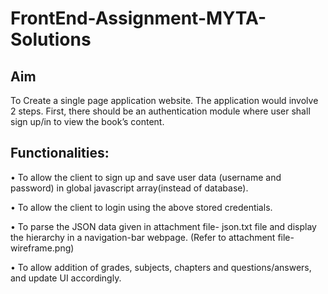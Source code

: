 # FrontEnd-Assignment-MYTA-Solutions

## Aim
To Create a single page application website. The application would involve 2 steps. First, there should be an authentication module where user shall sign up/in to view the book’s content.

## Functionalities:
• To allow the client to sign up and save user data (username and password) in global javascript array(instead of database).

• To allow the client to login using the above stored credentials.

• To parse the JSON data given in attachment file- json.txt file and display the hierarchy in a navigation-bar webpage. (Refer to attachment file- wireframe.png)

• To allow addition of grades, subjects, chapters and questions/answers, and update UI accordingly.

